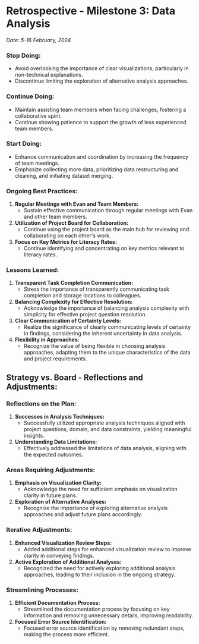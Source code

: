 # Retrospective - Milestone 3: Data Analysis

*Date: 5-16 February, 2024*
### Stop Doing:
- Avoid overlooking the importance of clear visualizations, particularly in non-technical explanations.
- Discontinue limiting the exploration of alternative analysis approaches.

### Continue Doing:

- Maintain assisting team members when facing challenges, fostering a collaborative spirit.
- Continue showing patience to support the growth of less experienced team members.

### Start Doing:

- Enhance communication and coordination by increasing the frequency of team meetings.
- Emphasize collecting more data, prioritizing data restructuring and cleaning, and initiating dataset merging.

### Ongoing Best Practices:

1. **Regular Meetings with Evan and Team Members:**
   - Sustain effective communication through regular meetings with Evan and other team members.
2. **Utilization of Project Board for Collaboration:**
   - Continue using the project board as the main hub for reviewing and collaborating on each other's work.
3. **Focus on Key Metrics for Literacy Rates:**
   - Continue identifying and concentrating on key metrics relevant to literacy rates.

### Lessons Learned:

1. **Transparent Task Completion Communication:**
   - Stress the importance of transparently communicating task completion and storage locations to colleagues.
2. **Balancing Complexity for Effective Resolution:**
   - Acknowledge the importance of balancing analysis complexity with simplicity for effective project question resolution.
4. **Clear Communication of Certainty Levels:**
   - Realize the significance of clearly communicating levels of certainty in findings, considering the inherent uncertainty in data analysis.
5. **Flexibility in Approaches:**
   - Recognize the value of being flexible in choosing analysis approaches, adapting them to the unique characteristics of the data and project requirements.

## Strategy vs. Board - Reflections and Adjustments:

### Reflections on the Plan:

1. **Successes in Analysis Techniques:**
   - Successfully utilized appropriate analysis techniques aligned with project questions, domain, and data constraints, yielding meaningful insights.
2. **Understanding Data Limitations:**
   - Effectively addressed the limitations of data analysis, aligning with the expected outcomes.

### Areas Requiring Adjustments:

1. **Emphasis on Visualization Clarity:**
   - Acknowledge the need for sufficient emphasis on visualization clarity in future plans.
2. **Exploration of Alternative Analyses:**
   - Recognize the importance of exploring alternative analysis approaches and adjust future plans accordingly.

### Iterative Adjustments:

1. **Enhanced Visualization Review Steps:**
   - Added additional steps for enhanced visualization review to improve clarity in conveying findings.
2. **Active Exploration of Additional Analyses:**
   - Recognized the need for actively exploring additional analysis approaches, leading to their inclusion in the ongoing strategy.

### Streamlining Processes:

1. **Efficient Documentation Process:**
   - Streamlined the documentation process by focusing on key information and removing unnecessary details, improving readability.
2. **Focused Error Source Identification:**
   - Focused error source identification by removing redundant steps, making the process more efficient.

